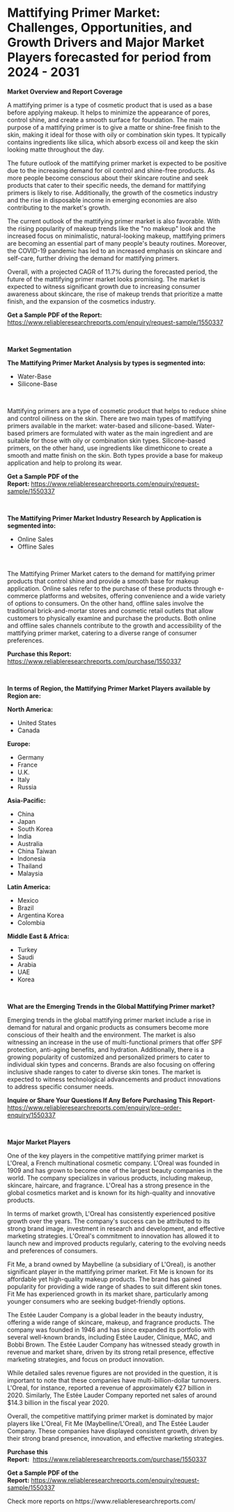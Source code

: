 <p><h1>Mattifying Primer Market: Challenges, Opportunities, and Growth Drivers and Major Market Players forecasted for period from 2024 - 2031</h1></p><p><strong>Market Overview and Report Coverage</strong></p>
<p><p>A mattifying primer is a type of cosmetic product that is used as a base before applying makeup. It helps to minimize the appearance of pores, control shine, and create a smooth surface for foundation. The main purpose of a mattifying primer is to give a matte or shine-free finish to the skin, making it ideal for those with oily or combination skin types. It typically contains ingredients like silica, which absorb excess oil and keep the skin looking matte throughout the day.</p><p>The future outlook of the mattifying primer market is expected to be positive due to the increasing demand for oil control and shine-free products. As more people become conscious about their skincare routine and seek products that cater to their specific needs, the demand for mattifying primers is likely to rise. Additionally, the growth of the cosmetics industry and the rise in disposable income in emerging economies are also contributing to the market's growth.</p><p>The current outlook of the mattifying primer market is also favorable. With the rising popularity of makeup trends like the "no makeup" look and the increased focus on minimalistic, natural-looking makeup, mattifying primers are becoming an essential part of many people's beauty routines. Moreover, the COVID-19 pandemic has led to an increased emphasis on skincare and self-care, further driving the demand for mattifying primers.</p><p>Overall, with a projected CAGR of 11.7% during the forecasted period, the future of the mattifying primer market looks promising. The market is expected to witness significant growth due to increasing consumer awareness about skincare, the rise of makeup trends that prioritize a matte finish, and the expansion of the cosmetics industry.</p></p>
<p><strong>Get a Sample PDF of the Report:</strong> <a href="https://www.reliableresearchreports.com/enquiry/request-sample/1550337">https://www.reliableresearchreports.com/enquiry/request-sample/1550337</a></p>
<p>&nbsp;</p>
<p><strong>Market Segmentation</strong></p>
<p><strong>The Mattifying Primer Market Analysis by types is segmented into:</strong></p>
<p><ul><li>Water-Base</li><li>Silicone-Base</li></ul></p>
<p>&nbsp;</p>
<p><p>Mattifying primers are a type of cosmetic product that helps to reduce shine and control oiliness on the skin. There are two main types of mattifying primers available in the market: water-based and silicone-based. Water-based primers are formulated with water as the main ingredient and are suitable for those with oily or combination skin types. Silicone-based primers, on the other hand, use ingredients like dimethicone to create a smooth and matte finish on the skin. Both types provide a base for makeup application and help to prolong its wear.</p></p>
<p><strong>Get a Sample PDF of the Report:</strong>&nbsp;<a href="https://www.reliableresearchreports.com/enquiry/request-sample/1550337">https://www.reliableresearchreports.com/enquiry/request-sample/1550337</a></p>
<p>&nbsp;</p>
<p><strong>The Mattifying Primer Market Industry Research by Application is segmented into:</strong></p>
<p><ul><li>Online Sales</li><li>Offline Sales</li></ul></p>
<p>&nbsp;</p>
<p><p>The Mattifying Primer Market caters to the demand for mattifying primer products that control shine and provide a smooth base for makeup application. Online sales refer to the purchase of these products through e-commerce platforms and websites, offering convenience and a wide variety of options to consumers. On the other hand, offline sales involve the traditional brick-and-mortar stores and cosmetic retail outlets that allow customers to physically examine and purchase the products. Both online and offline sales channels contribute to the growth and accessibility of the mattifying primer market, catering to a diverse range of consumer preferences.</p></p>
<p><strong>Purchase this Report:</strong>&nbsp; <a href="https://www.reliableresearchreports.com/purchase/1550337">https://www.reliableresearchreports.com/purchase/1550337</a></p>
<p>&nbsp;</p>
<p><strong>In terms of Region, the Mattifying Primer Market Players available by Region are:</strong></p>
<p>
    <p> <strong> North America: </strong>
        <ul>
            <li>United States</li>
            <li>Canada</li>
        </ul>
        </p> 
    <p> <strong> Europe: </strong>
        <ul>
            <li>Germany</li>
            <li>France</li>
            <li>U.K.</li>
            <li>Italy</li>
            <li>Russia</li>
        </ul>
        </p> 
    <p> <strong> Asia-Pacific: </strong>
        <ul>
            <li>China</li>
            <li>Japan</li>
            <li>South Korea</li>
            <li>India</li>
            <li>Australia</li>
            <li>China Taiwan</li>
            <li>Indonesia</li>
            <li>Thailand</li>
            <li>Malaysia</li>
        </ul>
        </p> 
    <p> <strong> Latin America: </strong>
        <ul>
            <li>Mexico</li>
            <li>Brazil</li>
            <li>Argentina Korea</li>
            <li>Colombia</li>
        </ul>
        </p> 
    <p> <strong> Middle East & Africa: </strong>
        <ul>
            <li>Turkey</li>
            <li>Saudi</li>
            <li>Arabia</li>
            <li>UAE</li>
            <li>Korea</li>
        </ul>
    </p>
    </p>
<p>&nbsp;</p>
<p><strong>What are the Emerging Trends in the Global Mattifying Primer market?</strong></p>
<p><p>Emerging trends in the global mattifying primer market include a rise in demand for natural and organic products as consumers become more conscious of their health and the environment. The market is also witnessing an increase in the use of multi-functional primers that offer SPF protection, anti-aging benefits, and hydration. Additionally, there is a growing popularity of customized and personalized primers to cater to individual skin types and concerns. Brands are also focusing on offering inclusive shade ranges to cater to diverse skin tones. The market is expected to witness technological advancements and product innovations to address specific consumer needs.</p></p>
<p><strong>Inquire or Share Your Questions If Any Before Purchasing This Report</strong>- <a href="https://www.reliableresearchreports.com/enquiry/pre-order-enquiry/1550337">https://www.reliableresearchreports.com/enquiry/pre-order-enquiry/1550337</a></p>
<p>&nbsp;</p>
<p><strong>Major Market Players</strong></p>
<p><p>One of the key players in the competitive mattifying primer market is L'Oreal, a French multinational cosmetic company. L'Oreal was founded in 1909 and has grown to become one of the largest beauty companies in the world. The company specializes in various products, including makeup, skincare, haircare, and fragrance. L'Oreal has a strong presence in the global cosmetics market and is known for its high-quality and innovative products.</p><p>In terms of market growth, L'Oreal has consistently experienced positive growth over the years. The company's success can be attributed to its strong brand image, investment in research and development, and effective marketing strategies. L'Oreal's commitment to innovation has allowed it to launch new and improved products regularly, catering to the evolving needs and preferences of consumers.</p><p>Fit Me, a brand owned by Maybelline (a subsidiary of L'Oreal), is another significant player in the mattifying primer market. Fit Me is known for its affordable yet high-quality makeup products. The brand has gained popularity for providing a wide range of shades to suit different skin tones. Fit Me has experienced growth in its market share, particularly among younger consumers who are seeking budget-friendly options.</p><p>The Estée Lauder Company is a global leader in the beauty industry, offering a wide range of skincare, makeup, and fragrance products. The company was founded in 1946 and has since expanded its portfolio with several well-known brands, including Estée Lauder, Clinique, MAC, and Bobbi Brown. The Estée Lauder Company has witnessed steady growth in revenue and market share, driven by its strong retail presence, effective marketing strategies, and focus on product innovation.</p><p>While detailed sales revenue figures are not provided in the question, it is important to note that these companies have multi-billion-dollar turnovers. L'Oreal, for instance, reported a revenue of approximately €27 billion in 2020. Similarly, The Estée Lauder Company reported net sales of around $14.3 billion in the fiscal year 2020.</p><p>Overall, the competitive mattifying primer market is dominated by major players like L'Oreal, Fit Me (Maybelline/L'Oreal), and The Estée Lauder Company. These companies have displayed consistent growth, driven by their strong brand presence, innovation, and effective marketing strategies.</p></p>
<p><strong>Purchase this Report:</strong>&nbsp;&nbsp;<a href="https://www.reliableresearchreports.com/purchase/1550337">https://www.reliableresearchreports.com/purchase/1550337</a></p>
<p></p>
<p><strong>Get a Sample PDF of the Report:</strong>&nbsp;<a href="https://www.reliableresearchreports.com/enquiry/request-sample/1550337">https://www.reliableresearchreports.com/enquiry/request-sample/1550337</a></p>
<p>Check more reports on https://www.reliableresearchreports.com/</p>